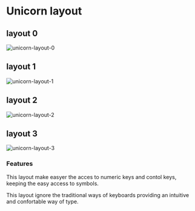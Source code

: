 # Unicorn layout

## layout 0

![unicorn-layout-0](https://firebasestorage.googleapis.com/v0/b/smarthome-284201.appspot.com/o/unicorn1.PNG?alt=media&token=d1ab1efb-adc9-4fbc-bad8-760bf5e20ab9)

## layout 1

![unicorn-layout-1](https://firebasestorage.googleapis.com/v0/b/smarthome-284201.appspot.com/o/unicorn2.PNG?alt=media&token=cc69d29e-40c1-4f49-bef9-78dfa1601f95)

## layout 2

![unicorn-layout-2](https://firebasestorage.googleapis.com/v0/b/smarthome-284201.appspot.com/o/unicorn3.PNG?alt=media&token=dba6d3be-918a-4669-8045-55285525496c)

## layout 3

![unicorn-layout-3](https://firebasestorage.googleapis.com/v0/b/smarthome-284201.appspot.com/o/unicorn4.PNG?alt=media&token=7d93d04b-f826-47ff-8451-d7e95d6ca2d3)

### Features

This layout make easyer the acces to numeric keys and contol keys, keeping the easy access to symbols.

This layout ignore the traditional ways of keyboards providing an intuitive and confortable way of type.